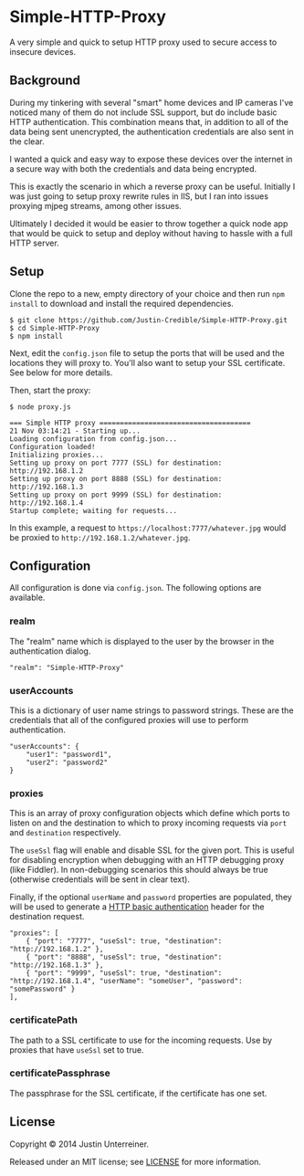 Simple-HTTP-Proxy
=================

A very simple and quick to setup HTTP proxy used to secure access to insecure devices.


## Background ##

During my tinkering with several "smart" home devices and IP cameras I've noticed many of them do not include SSL support, but do include basic HTTP authentication. This combination means that, in addition to all of the data being sent unencrypted, the authentication credentials are also sent in the clear.

I wanted a quick and easy way to expose these devices over the internet in a secure way with both the credentials and data being encrypted.

This is exactly the scenario in which a reverse proxy can be useful. Initially I was just going to setup proxy rewrite rules in IIS, but I ran into issues proxying mjpeg streams, among other issues.

Ultimately I decided it would be easier to throw together a quick node app that would be quick to setup and deploy without having to hassle with a full HTTP server.

## Setup ##

Clone the repo to a new, empty directory of your choice and then run `npm install` to download and install the required dependencies.

	$ git clone https://github.com/Justin-Credible/Simple-HTTP-Proxy.git
	$ cd Simple-HTTP-Proxy
	$ npm install

Next, edit the `config.json` file to setup the ports that will be used and the locations they will proxy to. You'll also want to setup your SSL certificate. See below for more details.

Then, start the proxy:

	$ node proxy.js

	=== Simple HTTP proxy =====================================
	21 Nov 03:14:21 - Starting up...
	Loading configuration from config.json...
	Configuration loaded!
	Initializing proxies...
	Setting up proxy on port 7777 (SSL) for destination: http://192.168.1.2
	Setting up proxy on port 8888 (SSL) for destination: http://192.168.1.3
	Setting up proxy on port 9999 (SSL) for destination: http://192.168.1.4
	Startup complete; waiting for requests...

In this example, a request to `https://localhost:7777/whatever.jpg` would be proxied to `http://192.168.1.2/whatever.jpg`.

## Configuration ##

All configuration is done via `config.json`. The following options are available.

### realm ###

The "realm" name which is displayed to the user by the browser in the authentication dialog.

	"realm": "Simple-HTTP-Proxy"

### userAccounts ###

This is a dictionary of user name strings to password strings. These are the credentials that all of the configured proxies will use to perform authentication.

	"userAccounts": {
		"user1": "password1",
		"user2": "password2"
	}

### proxies ###

This is an array of proxy configuration objects which define which ports to listen on and the destination to which to proxy incoming requests via `port` and `destination` respectively.

The `useSsl` flag will enable and disable SSL for the given port. This is useful for disabling encryption when debugging with an HTTP debugging proxy (like Fiddler). In non-debugging scenarios this should always be true (otherwise credentials will be sent in clear text).

Finally, if the optional `userName` and `password` properties are populated, they will be used to generate a [HTTP basic authentication](http://en.wikipedia.org/wiki/Basic_access_authentication) header for the destination request.

	"proxies": [
		{ "port": "7777", "useSsl": true, "destination": "http://192.168.1.2" },
		{ "port": "8888", "useSsl": true, "destination": "http://192.168.1.3" },
		{ "port": "9999", "useSsl": true, "destination": "http://192.168.1.4", "userName": "someUser", "password": "somePassword" }
	],

### certificatePath ###

The path to a SSL certificate to use for the incoming requests. Use by proxies that have `useSsl` set to true.

### certificatePassphrase ###

The passphrase for the SSL certificate, if the certificate has one set.

## License ##

Copyright © 2014 Justin Unterreiner.

Released under an MIT license; see [LICENSE](https://github.com/Justin-Credible/Simple-HTTP-Proxy/blob/master/LICENSE) for more information.